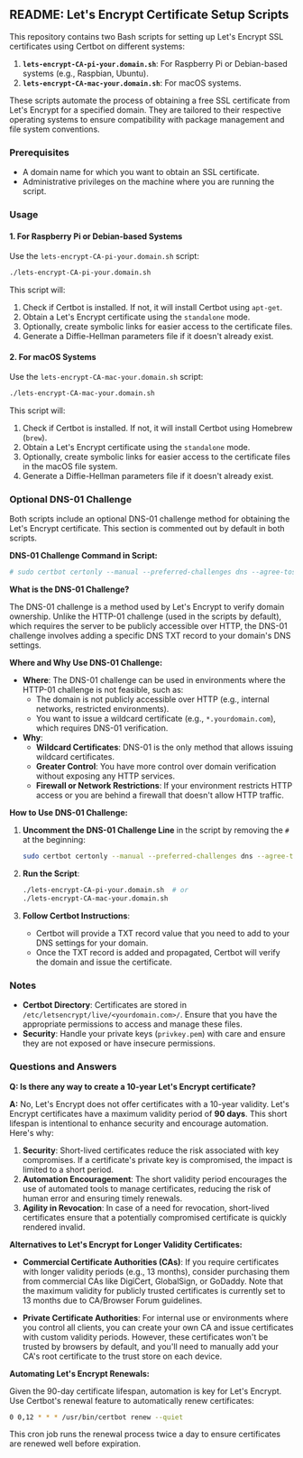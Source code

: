 
## README: Let's Encrypt Certificate Setup Scripts

This repository contains two Bash scripts for setting up Let's Encrypt SSL certificates using Certbot on different systems:

1. **`lets-encrypt-CA-pi-your.domain.sh`**: For Raspberry Pi or Debian-based systems (e.g., Raspbian, Ubuntu).
2. **`lets-encrypt-CA-mac-your.domain.sh`**: For macOS systems.

These scripts automate the process of obtaining a free SSL certificate from Let's Encrypt for a specified domain. They are tailored to their respective operating systems to ensure compatibility with package management and file system conventions.

### Prerequisites

- A domain name for which you want to obtain an SSL certificate.
- Administrative privileges on the machine where you are running the script.

### Usage

#### 1. For Raspberry Pi or Debian-based Systems

Use the `lets-encrypt-CA-pi-your.domain.sh` script:

```bash
./lets-encrypt-CA-pi-your.domain.sh
```

This script will:

1. Check if Certbot is installed. If not, it will install Certbot using `apt-get`.
2. Obtain a Let's Encrypt certificate using the `standalone` mode.
3. Optionally, create symbolic links for easier access to the certificate files.
4. Generate a Diffie-Hellman parameters file if it doesn't already exist.

#### 2. For macOS Systems

Use the `lets-encrypt-CA-mac-your.domain.sh` script:

```bash
./lets-encrypt-CA-mac-your.domain.sh
```

This script will:

1. Check if Certbot is installed. If not, it will install Certbot using Homebrew (`brew`).
2. Obtain a Let's Encrypt certificate using the `standalone` mode.
3. Optionally, create symbolic links for easier access to the certificate files in the macOS file system.
4. Generate a Diffie-Hellman parameters file if it doesn't already exist.

### Optional DNS-01 Challenge

Both scripts include an optional DNS-01 challenge method for obtaining the Let's Encrypt certificate. This section is commented out by default in both scripts.

**DNS-01 Challenge Command in Script:**

```bash
# sudo certbot certonly --manual --preferred-challenges dns --agree-tos --email your-email@example.com -d $DOMAIN
```

**What is the DNS-01 Challenge?**

The DNS-01 challenge is a method used by Let's Encrypt to verify domain ownership. Unlike the HTTP-01 challenge (used in the scripts by default), which requires the server to be publicly accessible over HTTP, the DNS-01 challenge involves adding a specific DNS TXT record to your domain's DNS settings.

**Where and Why Use DNS-01 Challenge:**

- **Where**: The DNS-01 challenge can be used in environments where the HTTP-01 challenge is not feasible, such as:
  - The domain is not publicly accessible over HTTP (e.g., internal networks, restricted environments).
  - You want to issue a wildcard certificate (e.g., `*.yourdomain.com`), which requires DNS-01 verification.
- **Why**:
  - **Wildcard Certificates**: DNS-01 is the only method that allows issuing wildcard certificates.
  - **Greater Control**: You have more control over domain verification without exposing any HTTP services.
  - **Firewall or Network Restrictions**: If your environment restricts HTTP access or you are behind a firewall that doesn't allow HTTP traffic.

**How to Use DNS-01 Challenge:**

1. **Uncomment the DNS-01 Challenge Line** in the script by removing the `#` at the beginning:
   ```bash
   sudo certbot certonly --manual --preferred-challenges dns --agree-tos --email your-email@example.com -d $DOMAIN
   ```

2. **Run the Script**:
   ```bash
   ./lets-encrypt-CA-pi-your.domain.sh  # or
   ./lets-encrypt-CA-mac-your.domain.sh
   ```

3. **Follow Certbot Instructions**:
   - Certbot will provide a TXT record value that you need to add to your DNS settings for your domain.
   - Once the TXT record is added and propagated, Certbot will verify the domain and issue the certificate.

### Notes

- **Certbot Directory**: Certificates are stored in `/etc/letsencrypt/live/<yourdomain.com>/`. Ensure that you have the appropriate permissions to access and manage these files.
- **Security**: Handle your private keys (`privkey.pem`) with care and ensure they are not exposed or have insecure permissions.

### Questions and Answers

**Q: Is there any way to create a 10-year Let's Encrypt certificate?**

**A:** No, Let's Encrypt does not offer certificates with a 10-year validity. Let's Encrypt certificates have a maximum validity period of **90 days**. This short lifespan is intentional to enhance security and encourage automation. Here's why:

1. **Security**: Short-lived certificates reduce the risk associated with key compromises. If a certificate's private key is compromised, the impact is limited to a short period.
2. **Automation Encouragement**: The short validity period encourages the use of automated tools to manage certificates, reducing the risk of human error and ensuring timely renewals.
3. **Agility in Revocation**: In case of a need for revocation, short-lived certificates ensure that a potentially compromised certificate is quickly rendered invalid.

**Alternatives to Let's Encrypt for Longer Validity Certificates:**

- **Commercial Certificate Authorities (CAs)**: If you require certificates with longer validity periods (e.g., 13 months), consider purchasing them from commercial CAs like DigiCert, GlobalSign, or GoDaddy. Note that the maximum validity for publicly trusted certificates is currently set to 13 months due to CA/Browser Forum guidelines.
  
- **Private Certificate Authorities**: For internal use or environments where you control all clients, you can create your own CA and issue certificates with custom validity periods. However, these certificates won't be trusted by browsers by default, and you'll need to manually add your CA's root certificate to the trust store on each device.

**Automating Let's Encrypt Renewals:**

Given the 90-day certificate lifespan, automation is key for Let's Encrypt. Use Certbot's renewal feature to automatically renew certificates:

```bash
0 0,12 * * * /usr/bin/certbot renew --quiet
```

This cron job runs the renewal process twice a day to ensure certificates are renewed well before expiration.
